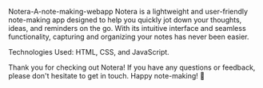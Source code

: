 Notera-A-note-making-webapp
Notera is a lightweight and user-friendly note-making app designed to help you quickly jot down your thoughts, ideas, and reminders on the go. With its intuitive interface and seamless functionality, capturing and organizing your notes has never been easier.

Technologies Used: HTML, CSS, and JavaScript.

Thank you for checking out Notera! If you have any questions or feedback, please don't hesitate to get in touch. Happy note-making! 📝
